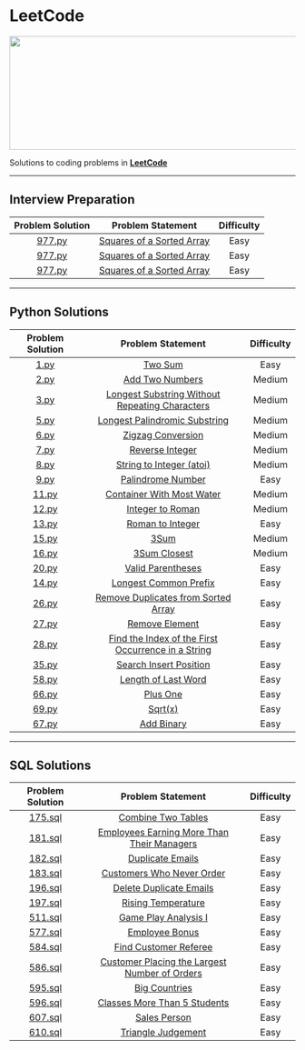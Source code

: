 # LeetCode

<p align="center">
  <img width="550" height="200" src="https://media.licdn.com/dms/image/D4D12AQHJ9CMupIzJIw/article-cover_image-shrink_600_2000/0/1680074638934?e=2147483647&v=beta&t=_-I1hGOZLx187ZWruORVg8fUY-AS_zJ_Jqwcps5bWAw">
</p>

Solutions to coding problems in **[LeetCode](https://leetcode.com/)**

---

## Interview Preparation

| Problem Solution |                 Problem Statement                  | Difficulty |
| :--------------: | :-----------------------------------------------: | :--------: |
| [977.py](python/977.py) | [Squares of a Sorted Array](https://leetcode.com/problems/squares-of-a-sorted-array/description/) |    Easy    |
| [977.py](python/977.py) | [Squares of a Sorted Array](https://leetcode.com/problems/squares-of-a-sorted-array/description/) |    Easy    |
| [977.py](python/977.py) | [Squares of a Sorted Array](https://leetcode.com/problems/squares-of-a-sorted-array/description/) |    Easy    |

---

## Python Solutions

| Problem Solution |                  Problem Statement                   | Difficulty |
| :--------------: | :-------------------------------------------------: | :--------: |
| [1.py](python/1.py) | [Two Sum](https://leetcode.com/problems/two-sum/) |    Easy    |
| [2.py](python/2.py) | [Add Two Numbers](https://leetcode.com/problems/add-two-numbers/description/) |    Medium    |
| [3.py](python/3.py) | [Longest Substring Without Repeating Characters](https://leetcode.com/problems/longest-substring-without-repeating-characters/) |    Medium    |
| [5.py](python/5.py) | [Longest Palindromic Substring](https://leetcode.com/problems/longest-palindromic-substring/description/) |    Medium    |
| [6.py](python/6.py) | [Zigzag Conversion](https://leetcode.com/problems/zigzag-conversion/description/) |    Medium    |
| [7.py](python/7.py) | [Reverse Integer](https://leetcode.com/problems/reverse-integer/description/) |    Medium    |
| [8.py](python/8.py) | [String to Integer (atoi)](https://leetcode.com/problems/string-to-integer-atoi/description/) |    Medium    |
| [9.py](python/9.py) | [Palindrome Number](https://leetcode.com/problems/palindrome-number/) |    Easy    |
| [11.py](python/11.py) | [Container With Most Water](https://leetcode.com/problems/container-with-most-water/description/) |    Medium    |
| [12.py](python/12.py) | [Integer to Roman](https://leetcode.com/problems/integer-to-roman/description/) |    Medium    |
| [13.py](python/13.py) | [Roman to Integer](https://leetcode.com/problems/roman-to-integer/) |    Easy    |
| [15.py](python/15.py) | [3Sum](https://leetcode.com/problems/3sum/description/) |    Medium    |
| [16.py](python/16.py) | [3Sum Closest](https://leetcode.com/problems/3sum-closest/description/) |    Medium    |
| [20.py](python/20.py) | [Valid Parentheses](https://leetcode.com/problems/valid-parentheses/) |    Easy    |
| [14.py](python/14.py) | [Longest Common Prefix](https://leetcode.com/problems/longest-common-prefix/) |    Easy    |
| [26.py](python/26.py) | [Remove Duplicates from Sorted Array](https://leetcode.com/problems/remove-duplicates-from-sorted-array/) |    Easy    |
| [27.py](python/27.py) | [Remove Element](https://leetcode.com/problems/remove-element/) |    Easy    |
| [28.py](python/28.py) | [Find the Index of the First Occurrence in a String](https://leetcode.com/problems/find-the-index-of-the-first-occurrence-in-a-string/) |    Easy    |
| [35.py](python/35.py) | [Search Insert Position](https://leetcode.com/problems/search-insert-position/) |    Easy    |
| [58.py](python/58.py) | [Length of Last Word](https://leetcode.com/problems/length-of-last-word/) |    Easy    |
| [66.py](python/66.py) | [Plus One](https://leetcode.com/problems/plus-one/) |    Easy    |
| [69.py](python/69.py) | [Sqrt(x)](https://leetcode.com/problems/sqrtx/) |    Easy    |
| [67.py](python/67.py) | [Add Binary](https://leetcode.com/problems/add-binary/) |    Easy    |

---

## SQL Solutions

| Problem Solution |                 Problem Statement                  | Difficulty |
| :--------------: | :-----------------------------------------------: | :--------: |
| [175.sql](sql/175.sql) | [Combine Two Tables](https://leetcode.com/problems/combine-two-tables/) |    Easy    |
| [181.sql](sql/181.sql) | [Employees Earning More Than Their Managers](https://leetcode.com/problems/employees-earning-more-than-their-managers/) |    Easy    |
| [182.sql](sql/182.sql) | [Duplicate Emails](https://leetcode.com/problems/duplicate-emails/) |    Easy    |
| [183.sql](sql/183.sql) | [Customers Who Never Order](https://leetcode.com/problems/customers-who-never-order/) |    Easy    |
| [196.sql](sql/196.sql) | [Delete Duplicate Emails](https://leetcode.com/problems/delete-duplicate-emails/) |    Easy    |
| [197.sql](sql/197.sql) | [Rising Temperature](https://leetcode.com/problems/rising-temperature/) |    Easy    |
| [511.sql](sql/511.sql) | [Game Play Analysis I](https://leetcode.com/problems/game-play-analysis-i/) |    Easy    |
| [577.sql](sql/577.sql) | [Employee Bonus](https://leetcode.com/problems/employee-bonus/) |    Easy    |
| [584.sql](sql/584.sql) | [Find Customer Referee](https://leetcode.com/problems/find-customer-referee/) |    Easy    |
| [586.sql](sql/586.sql) | [Customer Placing the Largest Number of Orders](https://leetcode.com/problems/customer-placing-the-largest-number-of-orders/) |    Easy    |
| [595.sql](sql/595.sql) | [Big Countries](https://leetcode.com/problems/big-countries/) |    Easy    |
| [596.sql](sql/596.sql) | [Classes More Than 5 Students](https://leetcode.com/problems/classes-more-than-5-students/) |    Easy    |
| [607.sql](sql/607.sql) | [Sales Person](https://leetcode.com/problems/sales-person/) |    Easy    |
| [610.sql](sql/610.sql) | [Triangle Judgement](https://leetcode.com/problems/triangle-judgement/) |    Easy    |